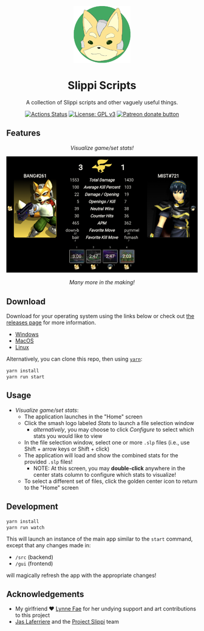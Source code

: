 <p align="center">
  <img src="app/rsrc/icon.png" alt="Slippi Scripts Logo" width="150" height="150" />
</p>
<h1 align="center">Slippi Scripts</h1>

<div align="center">

A collection of Slippi scripts and other vaguely useful things.

[![Actions Status](https://github.com/IvantheTricourne/slippi-scripts/workflows/build/badge.svg)](https://github.com/IvantheTricourne/slippi-scripts/actions)
[![License: GPL v3](https://img.shields.io/badge/License-GPLv3-blue.svg)](https://github.com/IvantheTricourne/slippi-scripts/blob/master/LICENSE.txt)
<a href="https://patreon.com/setBaNG"><img src="https://img.shields.io/endpoint.svg?url=https://moshef9.wixsite.com/patreon-badge/_functions/badge/?username=setBaNG" alt="Patreon donate button" /> </a>

</div>

## Features

<div align="center">

_Visualize game/set stats!_

![Slippi Stats Screenshot](demo/stats-screen.png)

_Many more in the making!_

</div>

## Download

Download for your operating system using the links below or check out [the releases page](https://github.com/IvantheTricourne/slippi-scripts/releases) for more information.

- [Windows](https://github.com/IvantheTricourne/slippi-scripts/releases/latest/download/Slippi-Scripts-GUI.exe)
- [MacOS](https://github.com/IvantheTricourne/slippi-scripts/releases/latest/download/Slippi-Scripts-GUI.dmg)
- [Linux](https://github.com/IvantheTricourne/slippi-scripts/releases/latest/download/Slippi-Scripts-GUI.AppImage)

Alternatively, you can clone this repo, then using [`yarn`](https://classic.yarnpkg.com/en/docs/install/):

```
yarn install
yarn run start
```

## Usage

* _Visualize game/set stats_:
  * The application launches in the "Home" screen
  * Click the smash logo labeled _Stats_ to launch a file selection window
    * _alternatively_, you may choose to click _Configure_ to select which stats you would like to view
  * In the file selection window, select one or more `.slp` files (i.e., use Shift + arrow keys or Shift + click)
  * The application will load and show the combined stats for the provided `.slp` files!
    * NOTE: At this screen, you may **double-click** anywhere in the center stats column to configure which stats to visualize!
  * To select a different set of files, click the golden center icon to return to the "Home" screen

## Development

```
yarn install
yarn run watch
```

This will launch an instance of the main app similar to the `start` command, except that any changes made in:

* `/src` (backend)
* `/gui` (frontend)

will magically refresh the app with the appropriate changes!

## Acknowledgements

* My girlfriend ❤️ [Lynne Fae](https://github.com/lynnefae) for her undying support and art contributions to this project
* [Jas Laferriere](https://github.com/JLaferri) and the [Project Slippi](https://github.com/project-slippi) team

